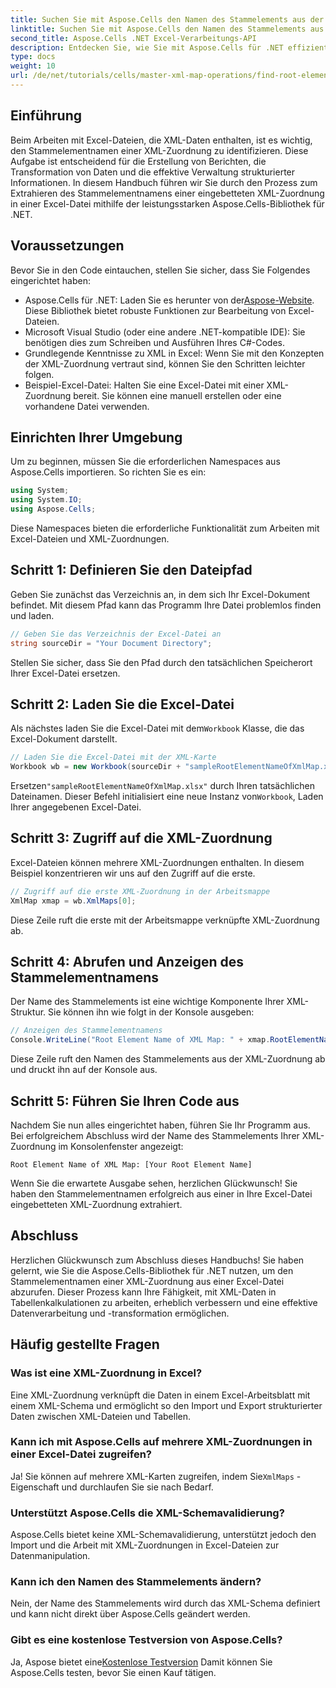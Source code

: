 ```yaml
---
title: Suchen Sie mit Aspose.Cells den Namen des Stammelements aus der XML-Zuordnung
linktitle: Suchen Sie mit Aspose.Cells den Namen des Stammelements aus der XML-Zuordnung
second_title: Aspose.Cells .NET Excel-Verarbeitungs-API
description: Entdecken Sie, wie Sie mit Aspose.Cells für .NET effizient den Stammelementnamen einer in eine Excel-Datei eingebetteten XML-Zuordnung abrufen. Diese Schritt-für-Schritt-Anleitung führt Sie durch das Laden Ihres Excel-Dokuments.
type: docs
weight: 10
url: /de/net/tutorials/cells/master-xml-map-operations/find-root-element-name-from-xml-map/
---
```

## Einführung

Beim Arbeiten mit Excel-Dateien, die XML-Daten enthalten, ist es wichtig, den Stammelementnamen einer XML-Zuordnung zu identifizieren. Diese Aufgabe ist entscheidend für die Erstellung von Berichten, die Transformation von Daten und die effektive Verwaltung strukturierter Informationen. In diesem Handbuch führen wir Sie durch den Prozess zum Extrahieren des Stammelementnamens einer eingebetteten XML-Zuordnung in einer Excel-Datei mithilfe der leistungsstarken Aspose.Cells-Bibliothek für .NET.

## Voraussetzungen

Bevor Sie in den Code eintauchen, stellen Sie sicher, dass Sie Folgendes eingerichtet haben:
- Aspose.Cells für .NET: Laden Sie es herunter von der[Aspose-Website](https://releases.aspose.com/cells/net/). Diese Bibliothek bietet robuste Funktionen zur Bearbeitung von Excel-Dateien.
- Microsoft Visual Studio (oder eine andere .NET-kompatible IDE): Sie benötigen dies zum Schreiben und Ausführen Ihres C#-Codes.
- Grundlegende Kenntnisse zu XML in Excel: Wenn Sie mit den Konzepten der XML-Zuordnung vertraut sind, können Sie den Schritten leichter folgen.
- Beispiel-Excel-Datei: Halten Sie eine Excel-Datei mit einer XML-Zuordnung bereit. Sie können eine manuell erstellen oder eine vorhandene Datei verwenden.

## Einrichten Ihrer Umgebung
Um zu beginnen, müssen Sie die erforderlichen Namespaces aus Aspose.Cells importieren. So richten Sie es ein:

```csharp
using System;
using System.IO;
using Aspose.Cells;
```

Diese Namespaces bieten die erforderliche Funktionalität zum Arbeiten mit Excel-Dateien und XML-Zuordnungen.

## Schritt 1: Definieren Sie den Dateipfad
Geben Sie zunächst das Verzeichnis an, in dem sich Ihr Excel-Dokument befindet. Mit diesem Pfad kann das Programm Ihre Datei problemlos finden und laden.

```csharp
// Geben Sie das Verzeichnis der Excel-Datei an
string sourceDir = "Your Document Directory";
```

Stellen Sie sicher, dass Sie den Pfad durch den tatsächlichen Speicherort Ihrer Excel-Datei ersetzen.

## Schritt 2: Laden Sie die Excel-Datei
 Als nächstes laden Sie die Excel-Datei mit dem`Workbook` Klasse, die das Excel-Dokument darstellt.

```csharp
// Laden Sie die Excel-Datei mit der XML-Karte
Workbook wb = new Workbook(sourceDir + "sampleRootElementNameOfXmlMap.xlsx");
```

 Ersetzen`"sampleRootElementNameOfXmlMap.xlsx"` durch Ihren tatsächlichen Dateinamen. Dieser Befehl initialisiert eine neue Instanz von`Workbook`, Laden Ihrer angegebenen Excel-Datei.

## Schritt 3: Zugriff auf die XML-Zuordnung
Excel-Dateien können mehrere XML-Zuordnungen enthalten. In diesem Beispiel konzentrieren wir uns auf den Zugriff auf die erste.

```csharp
// Zugriff auf die erste XML-Zuordnung in der Arbeitsmappe
XmlMap xmap = wb.XmlMaps[0];
```

Diese Zeile ruft die erste mit der Arbeitsmappe verknüpfte XML-Zuordnung ab.

## Schritt 4: Abrufen und Anzeigen des Stammelementnamens
Der Name des Stammelements ist eine wichtige Komponente Ihrer XML-Struktur. Sie können ihn wie folgt in der Konsole ausgeben:

```csharp
// Anzeigen des Stammelementnamens
Console.WriteLine("Root Element Name of XML Map: " + xmap.RootElementName);
```

Diese Zeile ruft den Namen des Stammelements aus der XML-Zuordnung ab und druckt ihn auf der Konsole aus.

## Schritt 5: Führen Sie Ihren Code aus
Nachdem Sie nun alles eingerichtet haben, führen Sie Ihr Programm aus. Bei erfolgreichem Abschluss wird der Name des Stammelements Ihrer XML-Zuordnung im Konsolenfenster angezeigt:

```plaintext
Root Element Name of XML Map: [Your Root Element Name]
```

Wenn Sie die erwartete Ausgabe sehen, herzlichen Glückwunsch! Sie haben den Stammelementnamen erfolgreich aus einer in Ihre Excel-Datei eingebetteten XML-Zuordnung extrahiert.

## Abschluss
Herzlichen Glückwunsch zum Abschluss dieses Handbuchs! Sie haben gelernt, wie Sie die Aspose.Cells-Bibliothek für .NET nutzen, um den Stammelementnamen einer XML-Zuordnung aus einer Excel-Datei abzurufen. Dieser Prozess kann Ihre Fähigkeit, mit XML-Daten in Tabellenkalkulationen zu arbeiten, erheblich verbessern und eine effektive Datenverarbeitung und -transformation ermöglichen.

## Häufig gestellte Fragen

### Was ist eine XML-Zuordnung in Excel?
Eine XML-Zuordnung verknüpft die Daten in einem Excel-Arbeitsblatt mit einem XML-Schema und ermöglicht so den Import und Export strukturierter Daten zwischen XML-Dateien und Tabellen.

### Kann ich mit Aspose.Cells auf mehrere XML-Zuordnungen in einer Excel-Datei zugreifen?
 Ja! Sie können auf mehrere XML-Karten zugreifen, indem Sie`XmlMaps` -Eigenschaft und durchlaufen Sie sie nach Bedarf.

### Unterstützt Aspose.Cells die XML-Schemavalidierung?
Aspose.Cells bietet keine XML-Schemavalidierung, unterstützt jedoch den Import und die Arbeit mit XML-Zuordnungen in Excel-Dateien zur Datenmanipulation.

### Kann ich den Namen des Stammelements ändern?
Nein, der Name des Stammelements wird durch das XML-Schema definiert und kann nicht direkt über Aspose.Cells geändert werden.

### Gibt es eine kostenlose Testversion von Aspose.Cells?
 Ja, Aspose bietet eine[Kostenlose Testversion](https://releases.aspose.com/) Damit können Sie Aspose.Cells testen, bevor Sie einen Kauf tätigen.